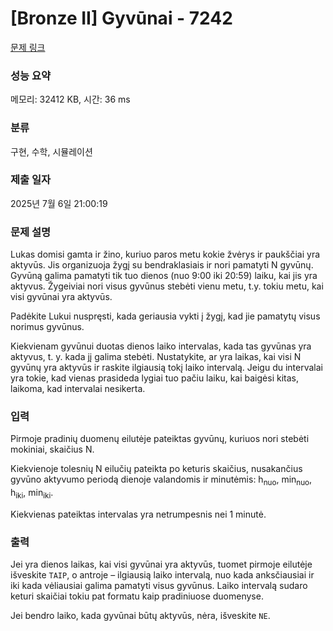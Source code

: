 # [Bronze II] Gyvūnai - 7242 

[문제 링크](https://www.acmicpc.net/problem/7242) 

### 성능 요약

메모리: 32412 KB, 시간: 36 ms

### 분류

구현, 수학, 시뮬레이션

### 제출 일자

2025년 7월 6일 21:00:19

### 문제 설명

<p>Lukas domisi gamta ir žino, kuriuo paros metu kokie žvėrys ir paukščiai yra aktyvūs. Jis organizuoja žygį su bendraklasiais ir nori pamatyti N gyvūnų. Gyvūną galima pamatyti tik tuo dienos (nuo 9:00 iki 20:59) laiku, kai jis yra aktyvus. Žygeiviai nori visus gyvūnus stebėti vienu metu, t.y. tokiu metu, kai visi gyvūnai yra aktyvūs.</p>

<p>Padėkite Lukui nuspręsti, kada geriausia vykti į žygį, kad jie pamatytų visus norimus gyvūnus.</p>

<p>Kiekvienam gyvūnui duotas dienos laiko intervalas, kada tas gyvūnas yra aktyvus, t. y. kada jį galima stebėti. Nustatykite, ar yra laikas, kai visi N gyvūnų yra aktyvūs ir raskite ilgiausią tokį laiko intervalą. Jeigu du intervalai yra tokie, kad vienas prasideda lygiai tuo pačiu laiku, kai baigėsi kitas, laikoma, kad intervalai nesikerta.</p>

### 입력 

 <p>Pirmoje pradinių duomenų eilutėje pateiktas gyvūnų, kuriuos nori stebėti mokiniai, skaičius N.</p>

<p>Kiekvienoje tolesnių N eilučių pateikta po keturis skaičius, nusakančius gyvūno aktyvumo periodą dienoje valandomis ir minutėmis: h<sub>nuo</sub>, min<sub>nuo</sub>, h<sub>iki</sub>, min<sub>iki</sub>.</p>

<p>Kiekvienas pateiktas intervalas yra netrumpesnis nei 1 minutė.</p>

### 출력 

 <p>Jei yra dienos laikas, kai visi gyvūnai yra aktyvūs, tuomet pirmoje eilutėje išveskite <code>TAIP</code>, o antroje – ilgiausią laiko intervalą, nuo kada anksčiausiai ir iki kada vėliausiai galima pamatyti visus gyvūnus. Laiko intervalą sudaro keturi skaičiai tokiu pat formatu kaip pradiniuose duomenyse.</p>

<p>Jei bendro laiko, kada gyvūnai būtų aktyvūs, nėra, išveskite <code>NE</code>.</p>

